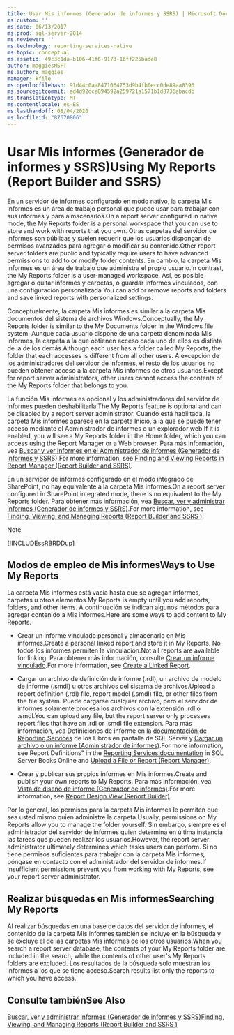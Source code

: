 ```yaml
---
title: Usar Mis informes (Generador de informes y SSRS) | Microsoft Docs
ms.custom: ''
ms.date: 06/13/2017
ms.prod: sql-server-2014
ms.reviewer: ''
ms.technology: reporting-services-native
ms.topic: conceptual
ms.assetid: 49c3c1da-b106-41f6-9173-16ff225bade8
author: maggiesMSFT
ms.author: maggies
manager: kfile
ms.openlocfilehash: 91d44c0aa8471064753d9b4fb0ecc0de89aa8396
ms.sourcegitcommit: ad4d92dce894592a259721a1571b1d8736abacdb
ms.translationtype: MT
ms.contentlocale: es-ES
ms.lasthandoff: 08/04/2020
ms.locfileid: "87670806"
---
```

# <a name="using-my-reports-report-builder-and-ssrs"></a><span data-ttu-id="6a365-102">Usar Mis informes (Generador de informes y SSRS)</span><span class="sxs-lookup"><span data-stu-id="6a365-102">Using My Reports (Report Builder and SSRS)</span></span>
  <span data-ttu-id="6a365-103">En un servidor de informes configurado en modo nativo, la carpeta Mis informes es un área de trabajo personal que puede usar para trabajar con sus informes y para almacenarlos.</span><span class="sxs-lookup"><span data-stu-id="6a365-103">On a report server configured in native mode, the My Reports folder is a personal workspace that you can use to store and work with reports that you own.</span></span> <span data-ttu-id="6a365-104">Otras carpetas del servidor de informes son públicas y suelen requerir que los usuarios dispongan de permisos avanzados para agregar o modificar su contenido.</span><span class="sxs-lookup"><span data-stu-id="6a365-104">Other report server folders are public and typically require users to have advanced permissions to add to or modify folder contents.</span></span> <span data-ttu-id="6a365-105">En cambio, la carpeta Mis informes es un área de trabajo que administra el propio usuario.</span><span class="sxs-lookup"><span data-stu-id="6a365-105">In contrast, the My Reports folder is a user-managed workspace.</span></span> <span data-ttu-id="6a365-106">Así, es posible agregar o quitar informes y carpetas, o guardar informes vinculados, con una configuración personalizada.</span><span class="sxs-lookup"><span data-stu-id="6a365-106">You can add or remove reports and folders and save linked reports with personalized settings.</span></span>  
  
 <span data-ttu-id="6a365-107">Conceptualmente, la carpeta Mis informes es similar a la carpeta Mis documentos del sistema de archivos Windows.</span><span class="sxs-lookup"><span data-stu-id="6a365-107">Conceptually, the My Reports folder is similar to the My Documents folder in the Windows file system.</span></span> <span data-ttu-id="6a365-108">Aunque cada usuario dispone de una carpeta denominada Mis informes, la carpeta a la que obtienen acceso cada uno de ellos es distinta de la de los demás.</span><span class="sxs-lookup"><span data-stu-id="6a365-108">Although each user has a folder called My Reports, the folder that each accesses is different from all other users.</span></span> <span data-ttu-id="6a365-109">A excepción de los administradores del servidor de informes, el resto de los usuarios no pueden obtener acceso a la carpeta Mis informes de otros usuarios.</span><span class="sxs-lookup"><span data-stu-id="6a365-109">Except for report server administrators, other users cannot access the contents of the My Reports folder that belongs to you.</span></span>  
  
 <span data-ttu-id="6a365-110">La función Mis informes es opcional y los administradores del servidor de informes pueden deshabilitarla.</span><span class="sxs-lookup"><span data-stu-id="6a365-110">The My Reports feature is optional and can be disabled by a report server administrator.</span></span> <span data-ttu-id="6a365-111">Cuando está habilitada, la carpeta Mis informes aparece en la carpeta Inicio, a la que se puede tener acceso mediante el Administrador de informes o un explorador web.</span><span class="sxs-lookup"><span data-stu-id="6a365-111">If it is enabled, you will see a My Reports folder in the Home folder, which you can access using the Report Manager or a Web browser.</span></span> <span data-ttu-id="6a365-112">Para más información, vea [Buscar y ver informes en el Administrador de informes &#40;Generador de informes y SSRS&#41;](finding-and-viewing-reports-in-the-web-portal-report-builder-and-ssrs.md).</span><span class="sxs-lookup"><span data-stu-id="6a365-112">For more information, see [Finding and Viewing Reports in Report Manager &#40;Report Builder and SSRS&#41;](finding-and-viewing-reports-in-the-web-portal-report-builder-and-ssrs.md).</span></span>  
  
 <span data-ttu-id="6a365-113">En un servidor de informes configurado en el modo integrado de SharePoint, no hay equivalente a la carpeta Mis informes.</span><span class="sxs-lookup"><span data-stu-id="6a365-113">On a report server configured in SharePoint integrated mode, there is no equivalent to the My Reports folder.</span></span> <span data-ttu-id="6a365-114">Para obtener más información, vea [Buscar, ver y administrar informes &#40;Generador de informes y SSRS&#41;](finding-viewing-and-managing-reports-report-builder-and-ssrs.md).</span><span class="sxs-lookup"><span data-stu-id="6a365-114">For more information, see [Finding, Viewing, and Managing Reports &#40;Report Builder and SSRS &#41;](finding-viewing-and-managing-reports-report-builder-and-ssrs.md).</span></span>  
  
> [!NOTE]  
>  [!INCLUDE[ssRBRDDup](../../includes/ssrbrddup-md.md)]  
  
## <a name="ways-to-use-my-reports"></a><span data-ttu-id="6a365-115">Modos de empleo de Mis informes</span><span class="sxs-lookup"><span data-stu-id="6a365-115">Ways to Use My Reports</span></span>  
 <span data-ttu-id="6a365-116">La carpeta Mis informes está vacía hasta que se agregan informes, carpetas u otros elementos.</span><span class="sxs-lookup"><span data-stu-id="6a365-116">My Reports is empty until you add reports, folders, and other items.</span></span> <span data-ttu-id="6a365-117">A continuación se indican algunos métodos para agregar contenido a Mis informes.</span><span class="sxs-lookup"><span data-stu-id="6a365-117">Here are some ways to add content to My Reports.</span></span>  
  
-   <span data-ttu-id="6a365-118">Crear un informe vinculado personal y almacenarlo en Mis informes.</span><span class="sxs-lookup"><span data-stu-id="6a365-118">Create a personal linked report and store it in My Reports.</span></span> <span data-ttu-id="6a365-119">No todos los informes permiten la vinculación.</span><span class="sxs-lookup"><span data-stu-id="6a365-119">Not all reports are available for linking.</span></span> <span data-ttu-id="6a365-120">Para obtener más información, consulte [Crear un informe vinculado](../reports/create-a-linked-report.md).</span><span class="sxs-lookup"><span data-stu-id="6a365-120">For more information, see [Create a Linked Report](../reports/create-a-linked-report.md).</span></span>  
  
-   <span data-ttu-id="6a365-121">Cargar un archivo de definición de informe (.rdl), un archivo de modelo de informe (.smdl) u otros archivos del sistema de archivos.</span><span class="sxs-lookup"><span data-stu-id="6a365-121">Upload a report definition (.rdl) file, report model (.smdl) file, or other files from the file system.</span></span> <span data-ttu-id="6a365-122">Puede cargarse cualquier archivo, pero el servidor de informes solamente procesa los archivos con la extensión .rdl o .smdl.</span><span class="sxs-lookup"><span data-stu-id="6a365-122">You can upload any file, but the report server only processes report files that have an .rdl or .smdl file extension.</span></span> <span data-ttu-id="6a365-123">Para más información, vea Definiciones de informe en la [documentación de Reporting Services](https://go.microsoft.com/fwlink/?linkid=121312) de los Libros en pantalla de SQL Server y [Cargar un archivo o un informe &#40;Administrador de informes&#41;](../reports/upload-a-file-or-report-report-manager.md).</span><span class="sxs-lookup"><span data-stu-id="6a365-123">For more information, see Report Definitions" in the [Reporting Services documentation](https://go.microsoft.com/fwlink/?linkid=121312) in SQL Server Books Online and [Upload a File or Report &#40;Report Manager&#41;](../reports/upload-a-file-or-report-report-manager.md).</span></span>  
  
-   <span data-ttu-id="6a365-124">Crear y publicar sus propios informes en Mis informes.</span><span class="sxs-lookup"><span data-stu-id="6a365-124">Create and publish your own reports to My Reports.</span></span> <span data-ttu-id="6a365-125">Para más información, vea [Vista de diseño de informe &#40;Generador de informes&#41;](report-design-view-report-builder.md).</span><span class="sxs-lookup"><span data-stu-id="6a365-125">For more information, see [Report Design View &#40;Report Builder&#41;](report-design-view-report-builder.md).</span></span>  
  
 <span data-ttu-id="6a365-126">Por lo general, los permisos para la carpeta Mis informes le permiten que sea usted mismo quien administre la carpeta.</span><span class="sxs-lookup"><span data-stu-id="6a365-126">Usually, permissions on My Reports allow you to manage the folder yourself.</span></span> <span data-ttu-id="6a365-127">Sin embargo, siempre es el administrador del servidor de informes quien determina en última instancia las tareas que pueden realizar los usuarios.</span><span class="sxs-lookup"><span data-stu-id="6a365-127">However, the report server administrator ultimately determines which tasks users can perform.</span></span> <span data-ttu-id="6a365-128">Si no tiene permisos suficientes para trabajar con la carpeta Mis informes, póngase en contacto con el administrador del servidor de informes.</span><span class="sxs-lookup"><span data-stu-id="6a365-128">If insufficient permissions prevent you from working with My Reports, see your report server administrator.</span></span>  
  
## <a name="searching-my-reports"></a><span data-ttu-id="6a365-129">Realizar búsquedas en Mis informes</span><span class="sxs-lookup"><span data-stu-id="6a365-129">Searching My Reports</span></span>  
 <span data-ttu-id="6a365-130">Al realizar búsquedas en una base de datos del servidor de informes, el contenido de la carpeta Mis informes también se incluye en la búsqueda y se excluye el de las carpetas Mis informes de los otros usuarios.</span><span class="sxs-lookup"><span data-stu-id="6a365-130">When you search a report server database, the contents of your My Reports folder are included in the search, while the contents of other user's My Reports folders are excluded.</span></span> <span data-ttu-id="6a365-131">Los resultados de la búsqueda solo muestran los informes a los que se tiene acceso.</span><span class="sxs-lookup"><span data-stu-id="6a365-131">Search results list only the reports to which you have access.</span></span>  
  
## <a name="see-also"></a><span data-ttu-id="6a365-132">Consulte también</span><span class="sxs-lookup"><span data-stu-id="6a365-132">See Also</span></span>  
 [<span data-ttu-id="6a365-133">Buscar, ver y administrar informes &#40;Generador de informes y SSRS&#41;</span><span class="sxs-lookup"><span data-stu-id="6a365-133">Finding, Viewing, and Managing Reports &#40;Report Builder and SSRS &#41;</span></span>](finding-viewing-and-managing-reports-report-builder-and-ssrs.md)  
  
  
